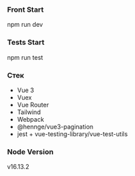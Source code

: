 ### Front Start
npm run dev

### Tests Start
npm run test

 ### Cтек
- Vue 3 
- Vuex
- Vue Router
- Tailwind
- Webpack
- @hennge/vue3-pagination
- jest + vue-testing-library/vue-test-utils

### Node Version
v16.13.2
